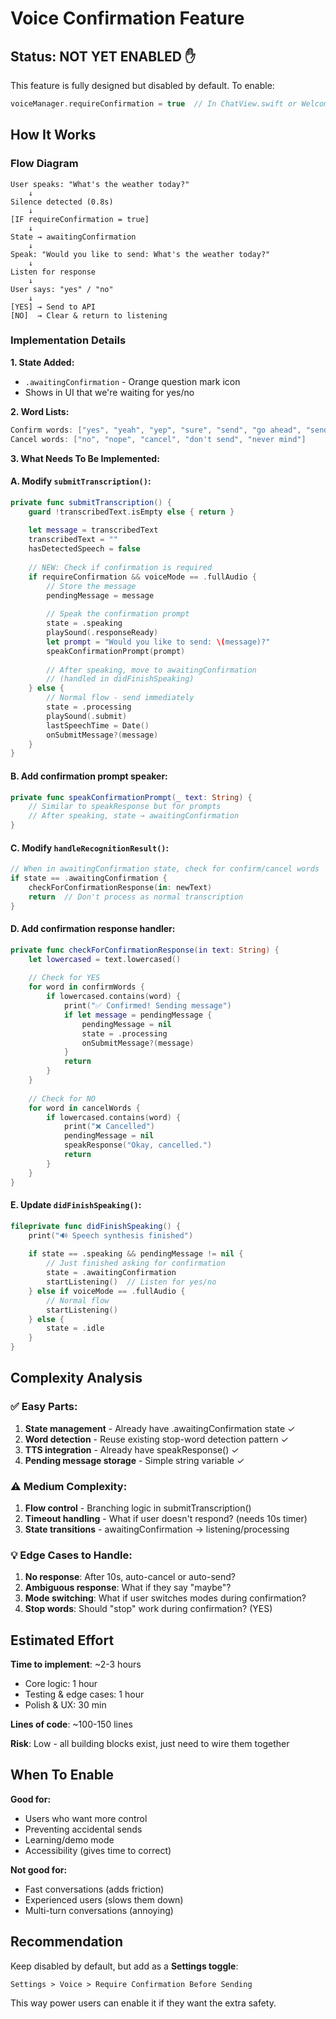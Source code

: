 # Voice Confirmation Feature

## Status: **NOT YET ENABLED** ✋

This feature is fully designed but disabled by default. To enable:
```swift
voiceManager.requireConfirmation = true  // In ChatView.swift or WelcomeView.swift
```

## How It Works

### Flow Diagram
```
User speaks: "What's the weather today?"
    ↓
Silence detected (0.8s)
    ↓
[IF requireConfirmation = true]
    ↓
State → awaitingConfirmation
    ↓
Speak: "Would you like to send: What's the weather today?"
    ↓
Listen for response
    ↓
User says: "yes" / "no"
    ↓
[YES] → Send to API
[NO]  → Clear & return to listening
```

### Implementation Details

**1. State Added:**
- `.awaitingConfirmation` - Orange question mark icon
- Shows in UI that we're waiting for yes/no

**2. Word Lists:**
```swift
Confirm words: ["yes", "yeah", "yep", "sure", "send", "go ahead", "send it"]
Cancel words: ["no", "nope", "cancel", "don't send", "never mind"]
```

**3. What Needs To Be Implemented:**

#### A. Modify `submitTranscription()`:
```swift
private func submitTranscription() {
    guard !transcribedText.isEmpty else { return }
    
    let message = transcribedText
    transcribedText = ""
    hasDetectedSpeech = false
    
    // NEW: Check if confirmation is required
    if requireConfirmation && voiceMode == .fullAudio {
        // Store the message
        pendingMessage = message
        
        // Speak the confirmation prompt
        state = .speaking
        playSound(.responseReady)
        let prompt = "Would you like to send: \(message)?"
        speakConfirmationPrompt(prompt)
        
        // After speaking, move to awaitingConfirmation
        // (handled in didFinishSpeaking)
    } else {
        // Normal flow - send immediately
        state = .processing
        playSound(.submit)
        lastSpeechTime = Date()
        onSubmitMessage?(message)
    }
}
```

#### B. Add confirmation prompt speaker:
```swift
private func speakConfirmationPrompt(_ text: String) {
    // Similar to speakResponse but for prompts
    // After speaking, state → awaitingConfirmation
}
```

#### C. Modify `handleRecognitionResult()`:
```swift
// When in awaitingConfirmation state, check for confirm/cancel words
if state == .awaitingConfirmation {
    checkForConfirmationResponse(in: newText)
    return  // Don't process as normal transcription
}
```

#### D. Add confirmation response handler:
```swift
private func checkForConfirmationResponse(in text: String) {
    let lowercased = text.lowercased()
    
    // Check for YES
    for word in confirmWords {
        if lowercased.contains(word) {
            print("✅ Confirmed! Sending message")
            if let message = pendingMessage {
                pendingMessage = nil
                state = .processing
                onSubmitMessage?(message)
            }
            return
        }
    }
    
    // Check for NO
    for word in cancelWords {
        if lowercased.contains(word) {
            print("❌ Cancelled")
            pendingMessage = nil
            speakResponse("Okay, cancelled.")
            return
        }
    }
}
```

#### E. Update `didFinishSpeaking()`:
```swift
fileprivate func didFinishSpeaking() {
    print("🔊 Speech synthesis finished")
    
    if state == .speaking && pendingMessage != nil {
        // Just finished asking for confirmation
        state = .awaitingConfirmation
        startListening()  // Listen for yes/no
    } else if voiceMode == .fullAudio {
        // Normal flow
        startListening()
    } else {
        state = .idle
    }
}
```

## Complexity Analysis

### ✅ Easy Parts:
1. **State management** - Already have .awaitingConfirmation state ✓
2. **Word detection** - Reuse existing stop-word detection pattern ✓
3. **TTS integration** - Already have speakResponse() ✓
4. **Pending message storage** - Simple string variable ✓

### ⚠️ Medium Complexity:
1. **Flow control** - Branching logic in submitTranscription()
2. **Timeout handling** - What if user doesn't respond? (needs 10s timer)
3. **State transitions** - awaitingConfirmation → listening/processing

### 💡 Edge Cases to Handle:
1. **No response**: After 10s, auto-cancel or auto-send?
2. **Ambiguous response**: What if they say "maybe"?
3. **Mode switching**: What if user switches modes during confirmation?
4. **Stop words**: Should "stop" work during confirmation? (YES)

## Estimated Effort

**Time to implement**: ~2-3 hours
- Core logic: 1 hour
- Testing & edge cases: 1 hour  
- Polish & UX: 30 min

**Lines of code**: ~100-150 lines

**Risk**: Low - all building blocks exist, just need to wire them together

## When To Enable

**Good for:**
- Users who want more control
- Preventing accidental sends
- Learning/demo mode
- Accessibility (gives time to correct)

**Not good for:**
- Fast conversations (adds friction)
- Experienced users (slows them down)
- Multi-turn conversations (annoying)

## Recommendation

Keep disabled by default, but add as a **Settings toggle**:
```
Settings > Voice > Require Confirmation Before Sending
```

This way power users can enable it if they want the extra safety.
